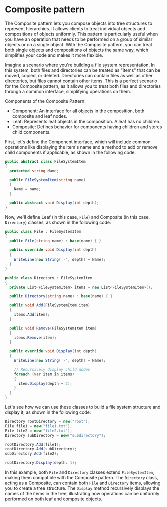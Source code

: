 # Composite pattern

The Composite pattern lets you compose objects into tree structures to represent hierarchies. It allows clients to treat individual objects and compositions of objects uniformly. This pattern is particularly useful when you have an operation that needs to be performed on a group of similar objects or on a single object. With the Composite pattern, you can treat both single objects and compositions of objects the same way, which simplifies your code and makes it more flexible.

Imagine a scenario where you're building a file system representation. In this system, both files and directories can be treated as "items" that can be moved, copied, or deleted. Directories can contain files as well as other directories, but files cannot contain other items. This is a perfect scenario for the Composite pattern, as it allows you to treat both files and directories through a common interface, simplifying operations on them.

Components of the Composite Pattern:
- Component: An interface for all objects in the composition, both composite and leaf nodes.
- Leaf: Represents leaf objects in the composition. A leaf has no children.
- Composite: Defines behavior for components having children and stores child components.

First, let's define the Component interface, which will include common operations like displaying the item's name and a method to add or remove child components if applicable, as shown in the following code:
```cs
public abstract class FileSystemItem
{
  protected string Name;

  public FileSystemItem(string name)
  {
    Name = name;
  }

  public abstract void Display(int depth);
}
```

Now, we'll define Leaf (in this case, `File`) and Composite (in this case, `Directory`) classes, as shown in the following code:
```cs
public class File : FileSystemItem
{
  public File(string name) : base(name) { }

  public override void Display(int depth)
  {
    WriteLine(new String('-', depth) + Name);
  }
}

public class Directory : FileSystemItem
{
  private List<FileSystemItem> items = new List<FileSystemItem>();

  public Directory(string name) : base(name) { }

  public void Add(FileSystemItem item)
  {
    items.Add(item);
  }

  public void Remove(FileSystemItem item)
  {
    items.Remove(item);
  }

  public override void Display(int depth)
  {
    WriteLine(new String('-', depth) + Name);

    // Recursively display child nodes
    foreach (var item in items)
    {
      item.Display(depth + 2);
    }
  }
}
```

Let's see how we can use these classes to build a file system structure and display it, as shown in the following code:
```cs
Directory rootDirectory = new("root");
File file1 = new("file1.txt");
File file2 = new("file2.txt");
Directory subDirectory = new("subdirectory");

rootDirectory.Add(file1);
rootDirectory.Add(subDirectory);
subDirectory.Add(file2);

rootDirectory.Display(depth: 1);
```

In this example, both `File` and `Directory` classes extend `FileSystemItem`, making them compatible with the Composite pattern. The `Directory` class, acting as a Composite, can contain both `File` and `Directory` items, allowing you to create a tree structure. The `Display` method recursively displays the names of the items in the tree, illustrating how operations can be uniformly performed on both leaf and composite objects.
